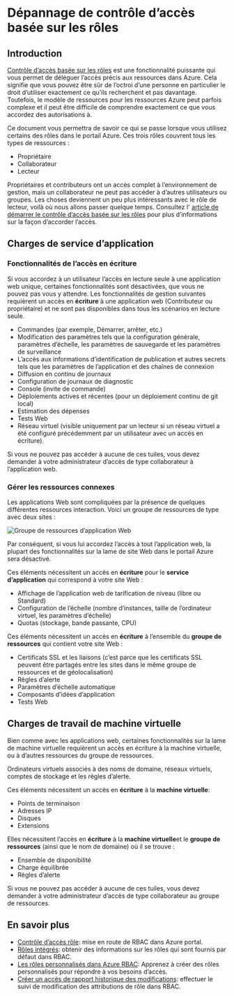 <properties
    pageTitle="Résolution des problèmes de contrôle de l’accès basée sur les rôles | Microsoft Azure"
    description="Obtenir de l’aide sur des problèmes ou des questions sur les ressources du contrôle d’accès rôle."
    services="azure-portal"
    documentationCenter="na"
    authors="kgremban"
    manager="femila"
    editor=""/>

<tags
    ms.service="active-directory"
    ms.workload="identity"
    ms.tgt_pltfrm="na"
    ms.devlang="na"
    ms.topic="article"
    ms.date="07/12/2016"
    ms.author="kgremban"/>

# <a name="role-based-access-control-troubleshooting"></a>Dépannage de contrôle d’accès basée sur les rôles

## <a name="introduction"></a>Introduction

[Contrôle d’accès basée sur les rôles](role-based-access-control-configure.md) est une fonctionnalité puissante qui vous permet de déléguer l’accès précis aux ressources dans Azure. Cela signifie que vous pouvez être sûr de l’octroi d’une personne en particulier le droit d’utiliser exactement ce qu’ils recherchent et pas davantage. Toutefois, le modèle de ressources pour les ressources Azure peut parfois complexe et il peut être difficile de comprendre exactement ce que vous accordez des autorisations à.

Ce document vous permettra de savoir ce qui se passe lorsque vous utilisez certains des rôles dans le portail Azure. Ces trois rôles couvrent tous les types de ressources :

- Propriétaire  
- Collaborateur  
- Lecteur  

Propriétaires et contributeurs ont un accès complet à l’environnement de gestion, mais un collaborateur ne peut pas accéder à d’autres utilisateurs ou groupes. Les choses deviennent un peu plus intéressants avec le rôle de lecteur, voilà où nous allons passer quelque temps. Consultez l' [article de démarrer le contrôle d’accès basée sur les rôles](role-based-access-control-configure.md) pour plus d’informations sur la façon d’accorder l’accès.

## <a name="app-service-workloads"></a>Charges de service d’application

### <a name="write-access-capabilities"></a>Fonctionnalités de l’accès en écriture

Si vous accordez à un utilisateur l’accès en lecture seule à une application web unique, certaines fonctionnalités sont désactivées, que vous ne pouvez pas vous y attendre. Les fonctionnalités de gestion suivantes requièrent un accès en **écriture** à une application web (Contributeur ou propriétaire) et ne sont pas disponibles dans tous les scénarios en lecture seule.

- Commandes (par exemple, Démarrer, arrêter, etc.)
- Modification des paramètres tels que la configuration générale, paramètres d’échelle, les paramètres de sauvegarde et les paramètres de surveillance
- L’accès aux informations d’identification de publication et autres secrets tels que les paramètres de l’application et des chaînes de connexion
- Diffusion en continu de journaux
- Configuration de journaux de diagnostic
- Console (invite de commande)
- Déploiements actives et récentes (pour un déploiement continu de git local)
- Estimation des dépenses
- Tests Web
- Réseau virtuel (visible uniquement par un lecteur si un réseau virtuel a été configuré précédemment par un utilisateur avec un accès en écriture).

Si vous ne pouvez pas accéder à aucune de ces tuiles, vous devez demander à votre administrateur d’accès de type collaborateur à l’application web.

### <a name="dealing-with-related-resources"></a>Gérer les ressources connexes

Les applications Web sont compliquées par la présence de quelques différentes ressources interaction. Voici un groupe de ressources de type avec deux sites :

![Groupe de ressources d’application Web](./media/role-based-access-control-troubleshooting/website-resource-model.png)

Par conséquent, si vous lui accordez l’accès à tout l’application web, la plupart des fonctionnalités sur la lame de site Web dans le portail Azure sera désactivé.

Ces éléments nécessitent un accès en **écriture** pour le **service d’application** qui correspond à votre site Web :  

- Affichage de l’application web de tarification de niveau (libre ou Standard)  
- Configuration de l’échelle (nombre d’instances, taille de l’ordinateur virtuel, les paramètres d’échelle)  
- Quotas (stockage, bande passante, CPU)  

Ces éléments nécessitent un accès en **écriture** à l’ensemble du **groupe de ressources** qui contient votre site Web :  

- Certificats SSL et les liaisons (c’est parce que les certificats SSL peuvent être partagés entre les sites dans le même groupe de ressources et de géolocalisation)  
- Règles d’alerte  
- Paramètres d’échelle automatique  
- Composants d’idées d’application  
- Tests Web  

## <a name="virtual-machine-workloads"></a>Charges de travail de machine virtuelle

Bien comme avec les applications web, certaines fonctionnalités sur la lame de machine virtuelle requièrent un accès en écriture à la machine virtuelle, ou à d’autres ressources du groupe de ressources.

Ordinateurs virtuels associés à des noms de domaine, réseaux virtuels, comptes de stockage et les règles d’alerte.

Ces éléments nécessitent un accès en **écriture** à la **machine virtuelle**:

- Points de terminaison  
- Adresses IP  
- Disques  
- Extensions  

Elles nécessitent l’accès en **écriture** à la **machine virtuelle**et le **groupe de ressources** (ainsi que le nom de domaine) où il se trouve :  

- Ensemble de disponibilité  
- Charge équilibrée  
- Règles d’alerte  

Si vous ne pouvez pas accéder à aucune de ces tuiles, vous devez demander à votre administrateur d’accès de type collaborateur au groupe de ressources.

## <a name="see-more"></a>En savoir plus
- [Contrôle d’accès rôle](role-based-access-control-configure.md): mise en route de RBAC dans Azure portal.
- [Rôles intégrés](role-based-access-built-in-roles.md): obtenir des informations sur les rôles qui sont fournis par défaut dans RBAC.
- [Les rôles personnalisés dans Azure RBAC](role-based-access-control-custom-roles.md): Apprenez à créer des rôles personnalisés pour répondre à vos besoins d’accès.
- [Créer un accès de rapport historique des modifications](role-based-access-control-access-change-history-report.md): effectuer le suivi de modification des attributions de rôle dans RBAC.

